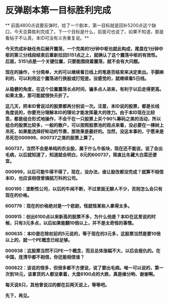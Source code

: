 反弹剧本第一目标胜利完成
====

			

** 前面4800点说要反弹时，给了一个剧本，第一目标就是回补5200点这个缺口，今天总算胜利完成了。下一个目标是什么，前面可也说了，如果不知道，那是看帖子不认真，本ID可没有义务重复说。**

**今天完成补缺任务后展开震荡，一个完美的1分钟中枢也就此构成，尾盘在1分钟中枢的第三分线段结束后重新拉回5151点之上，就确认了这个震荡中枢的有效性。后面，5151点是一个关键位置，只要能围绕着震荡，就不会有大问题。**

**现在的操作，十分简单，大的可以继续看日线上的笔是否结束来决定卖出。手脚麻利的，可以利用这个震荡进行换股或打短差。没感觉的，就继续看5日线。**

**从稳健的角度，在这个位置震荡长点时间，骗多点人进来，有利于以后走得更高。如果太急，那可能就很快夭折了。**

**这几天，把本ID曾说过的股票都再分别说一次。注意，本ID说的股票，都是长线角度说的，你要充分理解本ID的理论才能发挥最大的效力。由于本ID现在比较乖，都是组合形式地操作，不会干在一只股票上买个90%筹码之类的活动，所以组合的股票比较多，一般的散户，可以按照股票池的观点来看，没必要在一棵树上吊死，如果能选择好轮动的节奏，那效果是最好的。当然，没这本事的，宁愿来是吊死在000999、600737之类的股票上算了。**

**600737，当然不会是单纯的农业股，属于什么牛板块，现在还不能说，说了会出毛病，以后就知道了，知道就会明白，8元的600737，简直比冬藏大白菜还便宜。**

**000999，以后可能牛得不得了，现在，没办法，谁让股改都没完成？就算不相信本ID，也应该相信曾搞掂万科的公司。**

**600195：垄断性公司，以后的牛闻不断，不过里面无聊人不少，否则怎么会只有现在的价格。**

**600779：现在的价格绝对是一个悲剧，怪就怪某些人拿得太多。**

**000915：创出6100点以来新高的股票不多，为什么他是？本ID在这里说的时候，只有3元多点，以后如果能翻10倍以上，并不是太奇怪的事情。**

**600635：本ID是在除权前的5元说的，等于现在的3元多，这股票当然是要10倍以上的，就一个PE概念已经足够。**

**000938：这股票当然不只PE一个概念，而且总体涨幅不大，以后会报仇的。在中国，连清华都不相信，你还能相信谁？**

**000822：该说的很多，但很多都不方便说，说了要出毛病。唯一可以说的，第一次到18元，该拿货的人都没拿着，大盘6100点的大跌，真是缘分哟、谢谢啊。**

**每天说8只，其他曾说过的都在后两天说上，等等吧。**

**先下，再见。**
